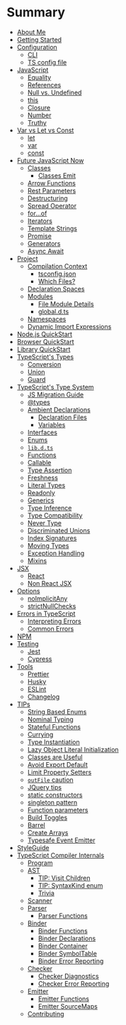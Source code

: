 # Summary

* [About Me](AboutMe.md) <!--completed-->
* [Getting Started](TypeScript.md) <!--completed-->
* [Configuration](configuration/configuration.md) <!--completed-->
  * [CLI](configuration/cli.md) <!--completed-->
  * [TS config file](configuration/ts_config_file.md)  <!--completed-->
* [JavaScript](javascript/recap.md)
  * [Equality](javascript/equality_condition.md) <!--completed-->
  * [References](javascript/references.md)
  * [Null vs. Undefined](javascript/null-undefined.md)
  * [this](javascript/this.md)
  * [Closure](javascript/closure.md)
  * [Number](javascript/number.md)
  * [Truthy](javascript/truthy.md)
* [Var vs Let vs Const](defination/defination.md) <!--completed-->
  * [let](defination/let.md) <!--completed-->
  * [var](defination/var.md) <!--completed-->
  * [const](defination/const.md)   <!--completed-->
* [Future JavaScript Now](future-javascript.md) 
  * [Classes](classes.md)
    * [Classes Emit](classes-emit.md)
  * [Arrow Functions](arrow-functions.md)
  * [Rest Parameters](rest-parameters.md)
  * [Destructuring](destructuring/destructuring.md) <!--completed-->
  * [Spread Operator](spread-operator.md)
  * [for...of](for...of.md)
  * [Iterators](iterators.md)
  * [Template Strings](template-strings.md)
  * [Promise](promise.md)
  * [Generators](generators.md)
  * [Async Await](async-await.md)
* [Project](project/project.md)
  * [Compilation Context](project/compilation-context.md)
    * [tsconfig.json](project/tsconfig.md)
    * [Which Files?](project/files.md)
  * [Declaration Spaces](project/declarationspaces.md)
  * [Modules](project/modules.md)
    * [File Module Details](project/external-modules.md)
    * [global.d.ts](project/globals.md)
  * [Namespaces](project/namespaces.md)
  * [Dynamic Import Expressions](project/dynamic-import-expressions.md)
* [Node.js QuickStart](quick/nodejs.md)
* [Browser QuickStart](quick/browser.md)
* [Library QuickStart](quick/library.md)
* [TypeScript's Types](types/types.md) <!--completed-->
  * [Conversion](types/conversion.md)
  * [Union](types/union.md) <!--completed-->
  * [Guard](types/guard.md)   <!--completed-->
* [TypeScript's Type System](types/type-system.md)
  * [JS Migration Guide](types/migrating.md)
  * [@types](types/@types.md)
  * [Ambient Declarations](types/ambient/intro.md)
    * [Declaration Files](types/ambient/d.ts.md)
    * [Variables](types/ambient/variables.md)
  * [Interfaces](types/interfaces.md)
  * [Enums](enums.md)
  * [`lib.d.ts`](types/lib.d.ts.md)
  * [Functions](types/functions.md)
  * [Callable](types/callable.md)
  * [Type Assertion](types/type-assertion.md)
  * [Freshness](types/freshness.md)  
  * [Literal Types](types/literal-types.md)
  * [Readonly](types/readonly.md)
  * [Generics](types/generics.md)
  * [Type Inference](types/type-inference.md)
  * [Type Compatibility](types/type-compatibility.md)
  * [Never Type](types/never.md)
  * [Discriminated Unions](types/discriminated-unions.md)
  * [Index Signatures](types/index-signatures.md)
  * [Moving Types](types/moving-types.md)
  * [Exception Handling](types/exceptions.md)
  * [Mixins](types/mixins.md)
* [JSX](jsx/tsx.md)
  * [React](jsx/react.md)
  * [Non React JSX](jsx/others.md)
* [Options](options/intro.md)
  * [noImplicitAny](options/noImplicitAny.md)
  * [strictNullChecks](options/strictNullChecks.md)
* [Errors in TypeScript](errors/main.md)
  * [Interpreting Errors](errors/interpreting-errors.md)
  * [Common Errors](errors/common-errors.md)
* [NPM](npm/index.md)
* [Testing](testing/intro.md)
  * [Jest](testing/jest.md)
  * [Cypress](testing/cypress.md)
* [Tools](tools/intro.md)
  * [Prettier](tools/prettier.md)
  * [Husky](tools/husky.md)
  * [ESLint](tools/eslint.md)
  * [Changelog](tools/changelog.md)
* [TIPs](tips/main.md)
  * [String Based Enums](tips/stringEnums.md)
  * [Nominal Typing](tips/nominalTyping.md)
  * [Stateful Functions](tips/statefulFunctions.md)
  * [Currying](tips/currying.md)
  * [Type Instantiation](tips/typeInstantiation.md)
  * [Lazy Object Literal Initialization](tips/lazyObjectLiteralInitialization.md)
  * [Classes are Useful](tips/classesAreUseful.md)
  * [Avoid Export Default](tips/defaultIsBad.md)
  * [Limit Property Setters](tips/propertySetters.md)
  * [`outFile` caution](tips/outFile.md)
  * [JQuery tips](tips/jquery.md)
  * [static constructors](tips/staticConstructor.md)
  * [singleton pattern](tips/singleton.md)
  * [Function parameters](tips/functionParameters.md)
  * [Build Toggles](tips/build-toggles.md)
  * [Barrel](tips/barrel.md)
  * [Create Arrays](tips/create-arrays.md)
  * [Typesafe Event Emitter](tips/typed-event.md)
* [StyleGuide](styleguide/styleguide.md)
* [TypeScript Compiler Internals](compiler/overview.md)
  * [Program](compiler/program.md)
  * [AST](compiler/ast.md)
    * [TIP: Visit Children](compiler/ast-tip-children.md)
    * [TIP: SyntaxKind enum](compiler/ast-tip-syntaxkind.md)
    * [Trivia](compiler/ast-trivia.md)
  * [Scanner](compiler/scanner.md)
  * [Parser](compiler/parser.md)
    * [Parser Functions](compiler/parser-functions.md)
  * [Binder](compiler/binder.md)
    * [Binder Functions](compiler/binder-functions.md)
    * [Binder Declarations](compiler/binder-declarations.md)
    * [Binder Container](compiler/binder-container.md)
    * [Binder SymbolTable](compiler/binder-symboltable.md)
    * [Binder Error Reporting](compiler/binder-diagnostics.md)
  * [Checker](compiler/checker.md)
    * [Checker Diagnostics](compiler/checker-global.md)
    * [Checker Error Reporting](compiler/checker-diagnostics.md)
  * [Emitter](compiler/emitter.md)
    * [Emitter Functions](compiler/emitter-functions.md)
    * [Emitter SourceMaps](compiler/emitter-sourcemaps.md)
  * [Contributing](compiler/contributing.md)
